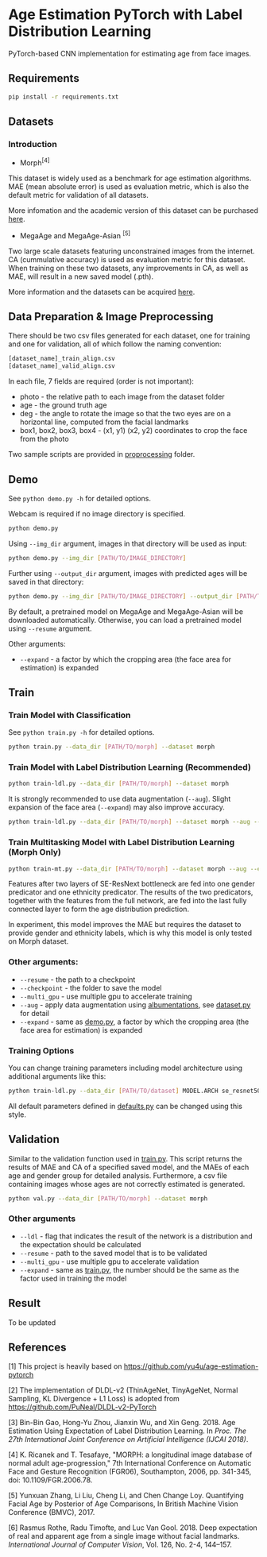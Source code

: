 # Age Estimation PyTorch with Label Distribution Learning
PyTorch-based CNN implementation for estimating age from face images.

## Requirements

```bash
pip install -r requirements.txt
```

## Datasets
### Introduction

* Morph<sup>[4]</sup>

This dataset is widely used as a benchmark for age estimation algorithms. MAE (mean absolute error) is used as evaluation metric, which is also the default metric for validation of all datasets.

More infomation and the academic version of this dataset can be purchased [here](https://ebill.uncw.edu/C20231_ustores/web/store_main.jsp?STOREID=4).
* MegaAge and MegaAge-Asian <sup>[5]</sup>

Two large scale datasets featuring unconstrained images from the internet. CA (cummulative accuracy) is used as evaluation metric for this dataset. When training on these two datasets, any improvements in CA, as well as MAE, will result in a new saved model (.pth).

More information and the datasets can be acquired [here](http://mmlab.ie.cuhk.edu.hk/projects/MegaAge/).

## Data Preparation & Image Preprocessing
There should be two csv files generated for each dataset, one for training and one for validation, all of which follow the naming convention:
```bash
[dataset_name]_train_align.csv
[dataset_name]_valid_align.csv
```
In each file, 7 fields are required (order is not important):
* photo - the relative path to each image from the dataset folder
* age - the ground truth age
* deg - the angle to rotate the image so that the two eyes are on a horizontal line, computed from the facial landmarks
* box1, box2, box3, box4 - (x1, y1) (x2, y2) coordinates to crop the face from the photo

Two sample scripts are provided in [proprocessing](preprocessing) folder.

## Demo

See `python demo.py -h` for detailed options.

Webcam is required if no image directory is specified.
```bash
python demo.py
```

Using `--img_dir` argument, images in that directory will be used as input:

```bash
python demo.py --img_dir [PATH/TO/IMAGE_DIRECTORY]
```

Further using `--output_dir` argument,
images with predicted ages will be saved in that directory:

```bash
python demo.py --img_dir [PATH/TO/IMAGE_DIRECTORY] --output_dir [PATH/TO/OUTPUT_DIRECTORY]
```
By default, a pretrained model on MegaAge and MegaAge-Asian will be downloaded automatically. Otherwise, you can load a pretrained model using `--resume` argument.

Other arguments:
* `--expand` - a factor by which the cropping area (the face area for estimation) is expanded

## Train

### Train Model with Classification
See `python train.py -h` for detailed options.

```bash
python train.py --data_dir [PATH/TO/morph] --dataset morph
```

### Train Model with Label Distribution Learning (Recommended)


```bash
python train-ldl.py --data_dir [PATH/TO/morph] --dataset morph
```
It is strongly recommended to use data augmentation (`--aug`). Slight expansion of the face area (`--expand`) may also improve accuracy.

```bash
python train-ldl.py --data_dir [PATH/TO/morph] --dataset morph --aug --expand 0.2
```

### Train Multitasking Model with Label Distribution Learning (Morph Only)
```bash
python train-mt.py --data_dir [PATH/TO/morph] --dataset morph --aug --expand 0.2
```
Features after two layers of SE-ResNext bottleneck are fed into one gender predicator and one ethnicity predicator. The results of the two predicators, together with the features from the full network, are fed into the last fully connected layer to form the age distribution prediction.

In experiment, this model improves the MAE but requires the dataset to provide gender and ethnicity labels, which is why this model is only tested on Morph dataset.

### Other arguments:
* `--resume` - the path to a checkpoint
* `--checkpoint` - the folder to save the model
* `--multi_gpu` - use multiple gpu to accelerate training
* `--aug` - apply data augmentation using [albumentations](https://github.com/albumentations-team/albumentations), see [dataset.py](dataset.py) for detail
* `--expand` - same as [demo.py](demo.py), a factor by which the cropping area (the face area for estimation) is expanded

### Training Options
You can change training parameters including model architecture using additional arguments like this:

```bash
python train-ldl.py --data_dir [PATH/TO/dataset] MODEL.ARCH se_resnet50 TRAIN.OPT sgd TRAIN.LR 0.1
```

All default parameters defined in [defaults.py](defaults.py) can be changed using this style.

## Validation
Similar to the validation function used in [train.py](train.py). This script returns the results of MAE and CA of a specified saved model, and the MAEs of each age and gender group for detailed analysis. Furthermore, a csv file containing images whose ages are not correctly estimated is generated.

```bash
python val.py --data_dir [PATH/TO/morph] --dataset morph
```
### Other arguments
* `--ldl` - flag that indicates the result of the network is a distribution and the expectation should be calculated
* `--resume` - path to the saved model that is to be validated
* `--multi_gpu` - use multiple gpu to accelerate validation
* `--expand` - same as [train.py](train.py), the number should be the same as the factor used in training the model

## Result
To be updated

## References
[1] This project is heavily based on https://github.com/yu4u/age-estimation-pytorch

[2] The implementation of DLDL-v2 (ThinAgeNet, TinyAgeNet, Normal Sampling, KL Divergence + L1 Loss) is adopted from https://github.com/PuNeal/DLDL-v2-PyTorch

[3] Bin-Bin Gao, Hong-Yu Zhou, Jianxin Wu, and Xin Geng. 2018. Age Estimation Using Expectation of Label Distribution Learning. In <i>Proc. The 27th International Joint Conference on Artificial Intelligence (IJCAI 2018)</i>.

[4] K. Ricanek and T. Tesafaye, "MORPH: a longitudinal image database of normal adult age-progression," 7th International Conference on Automatic Face and Gesture Recognition (FGR06), Southampton, 2006, pp. 341-345, doi: 10.1109/FGR.2006.78.

[5] Yunxuan Zhang, Li Liu, Cheng Li, and Chen Change Loy. Quantifying Facial Age by Posterior of Age Comparisons, In British Machine Vision Conference (BMVC), 2017.

[6] Rasmus Rothe, Radu Timofte, and Luc Van Gool. 2018. Deep expectation of real and apparent age from a single image without facial landmarks. <i>International Journal of Computer Vision</i>, Vol. 126, No. 2-4, 144–157.




<!--
### Test Trained Model
Evaluate the trained model using the APPA-REAL test dataset.

```bash
python test.py --data_dir [PATH/TO/appa-real-release] --resume [PATH/TO/BEST_MODEL.pth]
```

After evaluation, you can see something like this:

```bash
100%|███████████████████████████████████████████████████████████████████████████████████████████████████████████████████████████| 16/16 [00:08<00:00,  1.28it/s]
test mae: 4.800
```